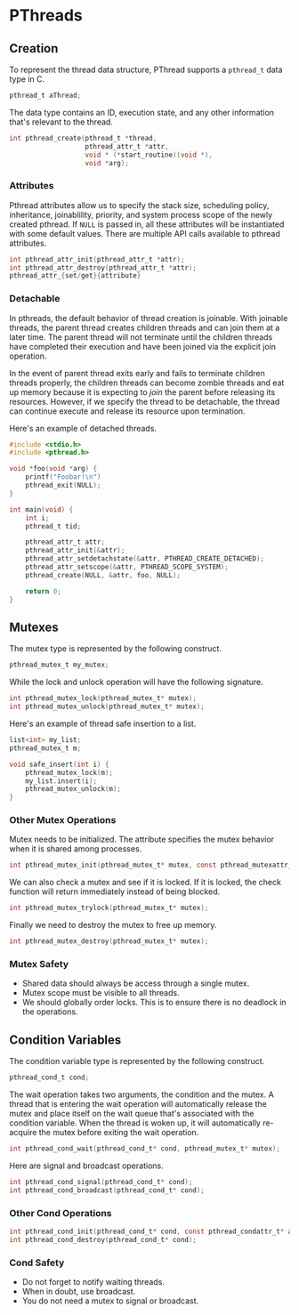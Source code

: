 # PThreads

## Creation

To represent the thread data structure, PThread supports a `pthread_t` data type in C.

```c
pthread_t aThread;
```

The data type contains an ID, execution state, and any other information that's relevant to the thread.

```c
int pthread_create(pthread_t *thread,
                   pthread_attr_t *attr,
                   void * (*start_routine)(void *),
                   void *arg);
```

### Attributes

Pthread attributes allow us to specify the stack size, scheduling policy, inheritance, joinablility,
priority, and system process scope of the newly created pthread. If `NULL` is passed in, all these
attributes will be instantiated with some default values. There are multiple API calls available to
pthread attributes.

```c
int pthread_attr_init(pthread_attr_t *attr);
int pthread_attr_destroy(pthread_attr_t *attr);
pthread_attr_{set/get}{attribute}
```

### Detachable

In pthreads, the default behavior of thread creation is joinable. With joinable threads, the parent
thread creates children threads and can join them at a later time. The parent thread will not terminate
until the children threads have completed their execution and have been joined via the explicit join
operation.

In the event of parent thread exits early and fails to terminate children threads properly,
the children threads can become zombie threads and eat up memory because it is expecting to *join*
the parent before releasing its resources. However, if we specify the thread to be detachable, the
thread can continue execute and release its resource upon termination.

Here's an example of detached threads.

```c
#include <stdio.h>
#include <pthread.h>

void *foo(void *arg) {
    printf("Foobar!\n")
    pthread_exit(NULL);
}

int main(void) {
    int i;
    pthread_t tid;

    pthread_attr_t attr;
    pthread_attr_init(&attr);
    pthread_attr_setdetachstate(&attr, PTHREAD_CREATE_DETACHED);
    pthread_attr_setscope(&attr, PTHREAD_SCOPE_SYSTEM);
    pthread_create(NULL, &attr, foo, NULL);

    return 0;
}
```

## Mutexes

The mutex type is represented by the following construct.

```c
pthread_mutex_t my_mutex;
```

While the lock and unlock operation will have the following signature.

```c
int pthread_mutex_lock(pthread_mutex_t* mutex);
int pthread_mutex_unlock(pthread_mutex_t* mutex);
```

Here's an example of thread safe insertion to a list.

```c
list<int> my_list;
pthread_mutex_t m;

void safe_insert(int i) {
    pthread_mutex_lock(m);
    my_list.insert(i);
    pthread_mutex_unlock(m);
}
```

### Other Mutex Operations

Mutex needs to be initialized. The attribute specifies the mutex behavior when it is shared among
processes.

```c
int pthread_mutex_init(pthread_mutex_t* mutex, const pthread_mutexattr_t* attr);
```

We can also check a mutex and see if it is locked. If it is locked, the check function will return
immediately instead of being blocked.

```c
int pthread_mutex_trylock(pthread_mutex_t* mutex);
```

Finally we need to destroy the mutex to free up memory.

```c
int pthread_mutex_destroy(pthread_mutex_t* mutex);
```

### Mutex Safety

* Shared data should always be access through a single mutex.
* Mutex scope must be visible to all threads.
* We should globally order locks. This is to ensure there is no deadlock in the operations.

## Condition Variables

The condition variable type is represented by the following construct.

```c
pthread_cond_t cond;
```

The wait operation takes two arguments, the condition and the mutex. A thread that is entering the
wait operation will automatically release the mutex and place itself on the wait queue that's associated
with the condition variable. When the thread is woken up, it will automatically re-acquire the mutex
before exiting the wait operation.

```c
int pthread_cond_wait(pthread_cond_t* cond, pthread_mutex_t* mutex);
```

Here are signal and broadcast operations.

```c
int pthread_cond_signal(pthread_cond_t* cond);
int pthread_cond_broadcast(pthread_cond_t* cond);
```

### Other Cond Operations

```c
int pthread_cond_init(pthread_cond_t* cond, const pthread_condattr_t* attr);
int pthread_cond_destroy(pthread_cond_t* cond);
```

### Cond Safety

* Do not forget to notify waiting threads.
* When in doubt, use broadcast.
* You do not need a mutex to signal or broadcast.